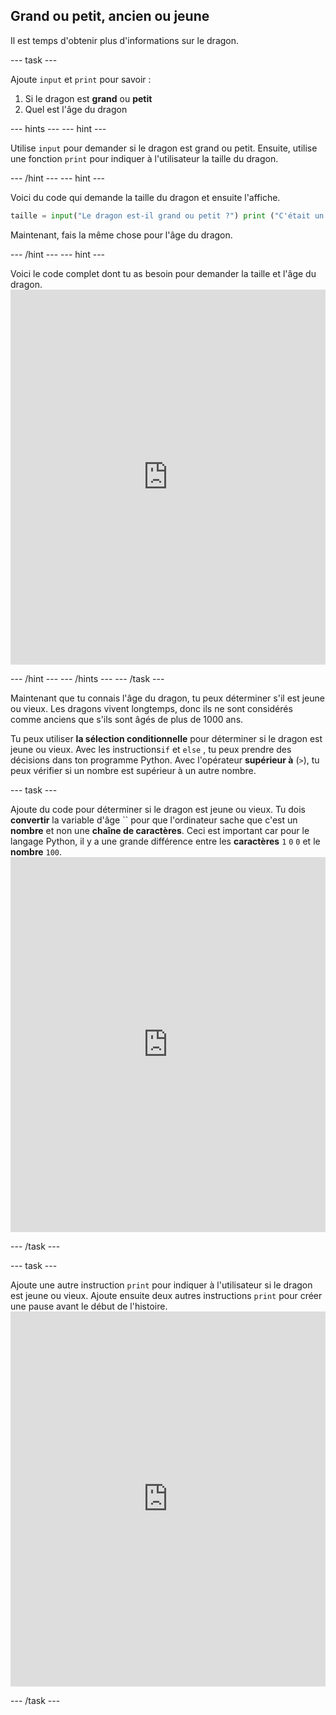 ## Grand ou petit, ancien ou jeune

Il est temps d'obtenir plus d'informations sur le dragon.

\--- task \---

Ajoute `input` et `print` pour savoir :

1. Si le dragon est **grand** ou **petit**
2. Quel est l'âge du dragon

\--- hints \--- \--- hint \---

Utilise `input` pour demander si le dragon est grand ou petit. Ensuite, utilise une fonction `print` pour indiquer à l'utilisateur la taille du dragon.

\--- /hint \--- \--- hint \---

Voici du code qui demande la taille du dragon et ensuite l'affiche.

```python
taille = input("Le dragon est-il grand ou petit ?") print ("C'était un " + taille + " dragon")
```

Maintenant, fais la même chose pour l'âge du dragon.

\--- /hint \--- \--- hint \---

Voici le code complet dont tu as besoin pour demander la taille et l'âge du dragon. <iframe src="https://trinket.io/embed/python/3f9399e144" width="100%" height="600" frameborder="0" marginwidth="0" marginheight="0" allowfullscreen mark="crwd-mark"></iframe> 

\--- /hint \--- \--- /hints \--- \--- /task \---

Maintenant que tu connais l'âge du dragon, tu peux déterminer s'il est jeune ou vieux. Les dragons vivent longtemps, donc ils ne sont considérés comme anciens que s'ils sont âgés de plus de 1000 ans.

Tu peux utiliser **la sélection conditionnelle** pour déterminer si le dragon est jeune ou vieux. Avec les instructions`if` et `else` , tu peux prendre des décisions dans ton programme Python. Avec l'opérateur **supérieur à** (`>`), tu peux vérifier si un nombre est supérieur à un autre nombre.

\--- task \---

Ajoute du code pour déterminer si le dragon est jeune ou vieux. Tu dois **convertir** la variable d'âge `` pour que l'ordinateur sache que c'est un **nombre** et non une **chaîne de caractères**. Ceci est important car pour le langage Python, il y a une grande différence entre les **caractères** `1` `0` `0` et le **nombre** `100`. <iframe src="https://trinket.io/embed/python/a3e3d4568c" width="100%" height="600" frameborder="0" marginwidth="0" marginheight="0" allowfullscreen mark="crwd-mark"></iframe> 

\--- /task \---

\--- task \---

Ajoute une autre instruction `print` pour indiquer à l'utilisateur si le dragon est jeune ou vieux. Ajoute ensuite deux autres instructions `print` pour créer une pause avant le début de l'histoire. <iframe src="https://trinket.io/embed/python/c747445ac5" width="100%" height="600" frameborder="0" marginwidth="0" marginheight="0" allowfullscreen mark="crwd-mark"></iframe> 

\--- /task \---
